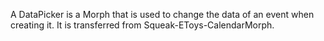 A DataPicker is a Morph that is used to change the data of an event when creating it. It is transferred from Squeak-EToys-CalendarMorph. 